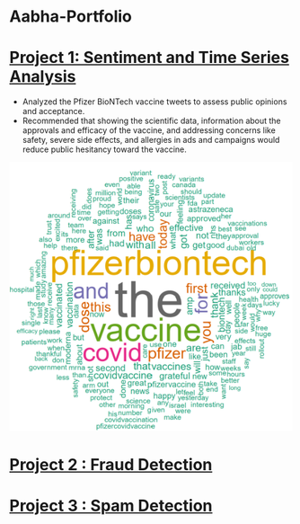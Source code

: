 # Aabha-Portfolio

# [Project 1: Sentiment and Time Series Analysis](https://github.com/AabhaD/Sentiment-and-Time-Series-Analysis)

* Analyzed the Pfizer BioNTech vaccine tweets to assess public opinions and acceptance.
* Recommended that showing the scientific data, information about the approvals and efficacy of the vaccine, and addressing concerns like safety, severe side effects, and allergies in ads and campaigns would reduce public hesitancy toward the vaccine.


![Positive Sentiment Tweet wordcloud](https://github.com/AabhaD/Aabha-Portfolio/blob/main/Images/positive%20sentiment%20tweets.png)

# [Project 2 : Fraud Detection](https://github.com/AabhaD/Fraud-Detection)


# [Project 3 : Spam Detection](https://github.com/AabhaD/Spam-Detection)
